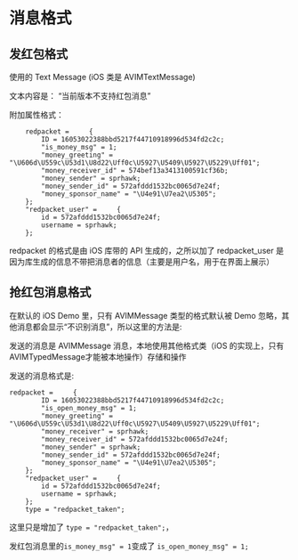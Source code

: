 消息格式
===========

发红包格式
-------

使用的 Text Message (iOS 类是 AVIMTextMessage)

文本内容是： “当前版本不支持红包消息”

附加属性格式：

```
    redpacket =     {
        ID = 16053022388bbd5217f44710918996d534fd2c2c;
        "is_money_msg" = 1;
        "money_greeting" = "\U606d\U559c\U53d1\U8d22\Uff0c\U5927\U5409\U5927\U5229\Uff01";
        "money_receiver_id" = 574bef13a3413100591cf36b;
        "money_sender" = sprhawk;
        "money_sender_id" = 572afddd1532bc0065d7e24f;
        "money_sponsor_name" = "\U4e91\U7ea2\U5305";
    };
    "redpacket_user" =     {
        id = 572afddd1532bc0065d7e24f;
        username = sprhawk;
    };
```

redpacket 的格式是由 iOS 库带的 API 生成的，之所以加了  redpacket_user 是因为库生成的信息不带把消息者的信息（主要是用户名，用于在界面上展示）

抢红包消息格式
---------

在默认的 iOS Demo 里，只有 AVIMMessage 类型的格式默认被 Demo 忽略，其他消息都会显示“不识别消息”，所以这里的方法是:

发送的消息是 AVIMMessage 消息，本地使用其他格式类（iOS 的实现上，只有 AVIMTypedMessage才能被本地操作）存储和操作

发送的消息格式是:

```
redpacket =     {
        ID = 16053022388bbd5217f44710918996d534fd2c2c;
        "is_open_money_msg" = 1;
        "money_greeting" = "\U606d\U559c\U53d1\U8d22\Uff0c\U5927\U5409\U5927\U5229\Uff01";
        "money_receiver" = sprhawk;
        "money_receiver_id" = 572afddd1532bc0065d7e24f;
        "money_sender" = sprhawk;
        "money_sender_id" = 572afddd1532bc0065d7e24f;
        "money_sponsor_name" = "\U4e91\U7ea2\U5305";
    };
    "redpacket_user" =     {
        id = 572afddd1532bc0065d7e24f;
        username = sprhawk;
    };
    type = "redpacket_taken";
```

这里只是增加了 `type = "redpacket_taken";`，

发红包消息里的`is_money_msg" = 1`变成了 `is_open_money_msg" = 1;`
